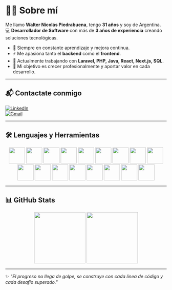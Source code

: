 # 👨‍💻 Sobre mí  

Me llamo **Walter Nicolás Piedrabuena**, tengo **31 años** y soy de Argentina.  
💻 **Desarrollador de Software** con más de **3 años de experiencia** creando soluciones tecnológicas.  

- 🌱 Siempre en constante aprendizaje y mejora continua.  
- ⚡ Me apasiona tanto el **backend** como el **frontend**.  
- 🚀 Actualmente trabajando con **Laravel, PHP, Java, React, Next.js, SQL**.  
- 🎯 Mi objetivo es crecer profesionalmente y aportar valor en cada desarrollo.  

---

## 📬 Contactate conmigo  

[![LinkedIn](https://img.shields.io/badge/LinkedIn-0a66c2?style=for-the-badge&logo=linkedin&logoColor=white)](https://www.linkedin.com/in/walter-piedrabuena/)  
[![Gmail](https://img.shields.io/badge/Gmail-D14836?style=for-the-badge&logo=gmail&logoColor=white)](mailto:tuemail@gmail.com)  

---

## 🛠️ Lenguajes y Herramientas  

<p align="center">
  <!-- Lenguajes -->
  <img src="https://cdn.jsdelivr.net/gh/devicons/devicon/icons/php/php-original.svg" width="50"/> 
  <img src="https://cdn.jsdelivr.net/gh/devicons/devicon/icons/laravel/laravel-plain.svg" width="50"/> 
  <img src="https://cdn.jsdelivr.net/gh/devicons/devicon/icons/java/java-original.svg" width="50"/> 
  <img src="https://cdn.jsdelivr.net/gh/devicons/devicon/icons/python/python-original.svg" width="50"/> 
  <img src="https://cdn.jsdelivr.net/gh/devicons/devicon/icons/javascript/javascript-original.svg" width="50"/>
  <img src="https://cdn.jsdelivr.net/gh/devicons/devicon/icons/react/react-original.svg" width="50"/> 
  <img src="https://cdn.jsdelivr.net/gh/devicons/devicon/icons/nextjs/nextjs-original.svg" width="50"/> 
  <img src="https://cdn.jsdelivr.net/gh/devicons/devicon/icons/html5/html5-original.svg" width="50"/> 
  <img src="https://cdn.jsdelivr.net/gh/devicons/devicon/icons/css3/css3-original.svg" width="50"/> 

  <!-- Herramientas -->
  <img src="https://cdn.jsdelivr.net/gh/devicons/devicon/icons/git/git-original.svg" width="50"/> 
  <img src="https://cdn.jsdelivr.net/gh/devicons/devicon/icons/github/github-original.svg" width="50"/> 
  <img src="https://cdn.jsdelivr.net/gh/devicons/devicon/icons/docker/docker-original.svg" width="50"/> 
  <img src="https://cdn.jsdelivr.net/gh/devicons/devicon/icons/sqlite/sqlite-original.svg" width="50"/> 
  <img src="https://cdn.jsdelivr.net/gh/devicons/devicon/icons/vscode/vscode-original.svg" width="50"/> 
  <img src="https://cdn.jsdelivr.net/gh/devicons/devicon/icons/visualstudio/visualstudio-plain.svg" width="50"/> 
  <img src="https://cdn.jsdelivr.net/gh/devicons/devicon/icons/photoshop/photoshop-plain.svg" width="50"/> 
  <img src="https://cdn.jsdelivr.net/gh/devicons/devicon/icons/postman/postman-original.svg" width="50"/> 
</p>  

---

## 📊 GitHub Stats  

<p align="center">
  <img src="https://github-readme-stats.vercel.app/api?username=walternp&show_icons=true&theme=tokyonight" height="160"/>
  <img src="https://github-readme-stats.vercel.app/api/top-langs/?username=walternp&layout=compact&theme=tokyonight" height="160"/>
</p>  

---

✨ _"El progreso no llega de golpe, se construye con cada línea de código y cada desafío superado."_  
